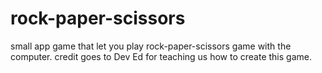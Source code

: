 # rock-paper-scissors
small app game that let you play rock-paper-scissors game with the computer. credit goes to Dev Ed for teaching us how to create this game.
